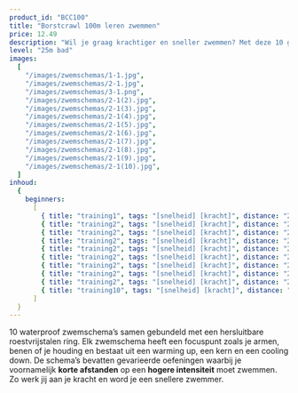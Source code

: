 ```yaml
---
product_id: "BCC100"
title: "Borstcrawl 100m leren zwemmen"
price: 12.49
description: "Wil je graag krachtiger en sneller zwemmen? Met deze 10 gevarieerde zwemschema’s van 60 minuten zet jij je spieren aan het werk! Volledig waterproof zodat jij er onbeperkt mee kunt zwemmen."
level: "25m bad"
images:
  [
    "/images/zwemschemas/1-1.jpg",
    "/images/zwemschemas/2-1.jpg",
    "/images/zwemschemas/3-1.png",
    "/images/zwemschemas/2-1(2).jpg",
    "/images/zwemschemas/2-1(3).jpg",
    "/images/zwemschemas/2-1(4).jpg",
    "/images/zwemschemas/2-1(5).jpg",
    "/images/zwemschemas/2-1(6).jpg",
    "/images/zwemschemas/2-1(7).jpg",
    "/images/zwemschemas/2-1(8).jpg",
    "/images/zwemschemas/2-1(9).jpg",
    "/images/zwemschemas/2-1(10).jpg",
  ]
inhoud:
  {
    beginners:
      [
        { title: "training1", tags: "[snelheid] [kracht]", distance: "2200" },
        { title: "training2", tags: "[snelheid] [kracht]", distance: "2200" },
        { title: "training2", tags: "[snelheid] [kracht]", distance: "2200" },
        { title: "training2", tags: "[snelheid] [kracht]", distance: "2200" },
        { title: "training2", tags: "[snelheid] [kracht]", distance: "2200" },
        { title: "training2", tags: "[snelheid] [kracht]", distance: "2200" },
        { title: "training2", tags: "[snelheid] [kracht]", distance: "2200" },
        { title: "training2", tags: "[snelheid] [kracht]", distance: "2200" },
        { title: "training2", tags: "[snelheid] [kracht]", distance: "2200" },
        { title: "training10", tags: "[snelheid] [kracht]", distance: "2200" },
      ]
  }
---
```


10 waterproof zwemschema’s samen gebundeld met een hersluitbare roestvrijstalen ring. Elk zwemschema heeft een focuspunt zoals je armen, benen of je houding en bestaat uit een warming up, een kern en een cooling down. De schema’s bevatten gevarieerde oefeningen waarbij je voornamelijk **korte afstanden** op een **hogere intensiteit** moet zwemmen. Zo werk jij aan je kracht en word je een snellere zwemmer.
